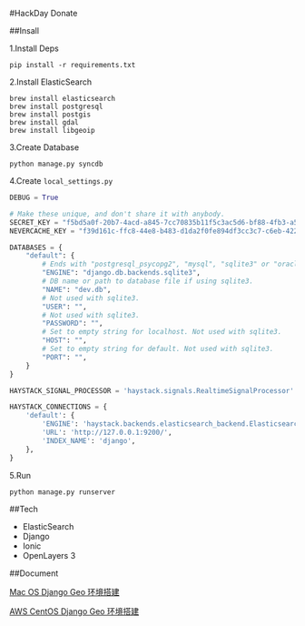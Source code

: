 #HackDay Donate


##Insall

1.Install Deps

    pip install -r requirements.txt

2.Install ElasticSearch

	brew install elasticsearch
	brew install postgresql
	brew install postgis
	brew install gdal
	brew install libgeoip

3.Create Database

    python manage.py syncdb

4.Create ``local_settings.py``

```python
DEBUG = True

# Make these unique, and don't share it with anybody.
SECRET_KEY = "f5bd5a0f-20b7-4acd-a845-7cc70835b11f5c3ac5d6-bf88-4fb3-a5d4-5714b7a48cd100d27749-b943-45da-8944-599fd3a6a086"
NEVERCACHE_KEY = "f39d161c-ffc8-44e8-b483-d1da2f0fe894df3cc3c7-c6eb-4221-a61c-c6b7af2343416ac2f605-8359-4244-b6ab-77dde1d05598"

DATABASES = {
    "default": {
        # Ends with "postgresql_psycopg2", "mysql", "sqlite3" or "oracle".
        "ENGINE": "django.db.backends.sqlite3",
        # DB name or path to database file if using sqlite3.
        "NAME": "dev.db",
        # Not used with sqlite3.
        "USER": "",
        # Not used with sqlite3.
        "PASSWORD": "",
        # Set to empty string for localhost. Not used with sqlite3.
        "HOST": "",
        # Set to empty string for default. Not used with sqlite3.
        "PORT": "",
    }
}

HAYSTACK_SIGNAL_PROCESSOR = 'haystack.signals.RealtimeSignalProcessor'

HAYSTACK_CONNECTIONS = {
    'default': {
        'ENGINE': 'haystack.backends.elasticsearch_backend.ElasticsearchSearchEngine',
        'URL': 'http://127.0.0.1:9200/',
        'INDEX_NAME': 'django',
    },
}
```

5.Run
 
	python manage.py runserver    

##Tech

- ElasticSearch
- Django
- Ionic
- OpenLayers 3

##Document

[Mac OS Django Geo 环境搭建](http://www.phodal.com/blog/django-elasticsearch-geo-solution/)

[AWS CentOS Django Geo 环境搭建](http://www.phodal.com/blog/install-geo-django-in-centos/)